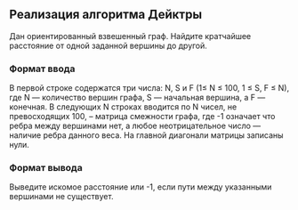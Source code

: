 ## Реализация алгоритма Дейктры

Дан ориентированный взвешенный граф. Найдите кратчайшее расстояние от одной заданной вершины до другой.

### Формат ввода

В первой строке содержатся три числа: N, S и F (1≤ N ≤ 100, 1 ≤ S, F ≤ N), где N — количество вершин графа, S — начальная вершина, а F — конечная. В следующих N строках вводится по N чисел, не превосходящих 100, – матрица смежности графа, где -1 означает что ребра между вершинами нет, а любое неотрицательное число — наличие ребра данного веса. На главной диагонали матрицы записаны нули.
### Формат вывода

Выведите искомое расстояние или -1, если пути между указанными вершинами не существует.